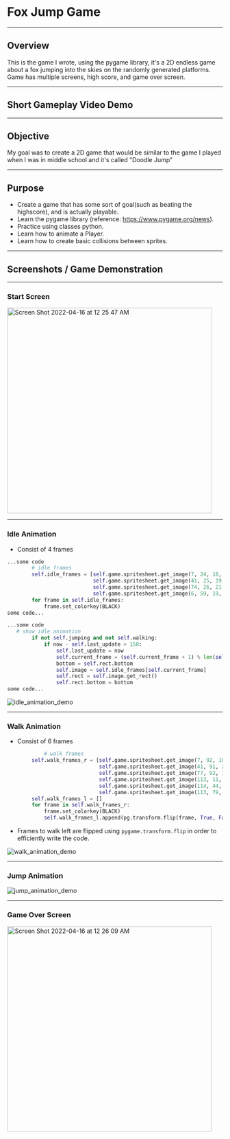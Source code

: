 # Fox Jump Game

---
## Overview
This is the game I wrote, using the pygame library, it's a 2D endless game about a fox jumping into the skies on the randomly generated platforms.
Game has multiple screens, high score, and game over screen.

---
## Short Gameplay Video Demo


---
## Objective
My goal was to create a 2D game that would be similar to the game I played when I was in middle school and it's called "Doodle Jump"


---
## Purpose
* Create a game that has some sort of goal(such as beating the highscore), and is actually playable. 
* Learn the pygame library (reference: https://www.pygame.org/news).
* Practice using classes python.
* Learn how to animate a Player.
* Learn how to create basic collisions between sprites.

---
## Screenshots / Game Demonstration

---
### Start Screen
<img width="479" alt="Screen Shot 2022-04-16 at 12 25 47 AM" src="https://user-images.githubusercontent.com/59861277/163666018-b563e427-a703-42eb-b2dc-eaf59555a200.png">

---
### Idle Animation
* Consist of 4 frames

```python
...some code
        # idle frames
        self.idle_frames = [self.game.spritesheet.get_image(7, 24, 18, 22),
                            self.game.spritesheet.get_image(41, 25, 19, 21),
                            self.game.spritesheet.get_image(74, 26, 21, 20),
                            self.game.spritesheet.get_image(6, 59, 19, 21)]
        for frame in self.idle_frames:
            frame.set_colorkey(BLACK)
some code...
```
```python
...some code
   # show idle animation
        if not self.jumping and not self.walking:
            if now - self.last_update > 150:
                self.last_update = now
                self.current_frame = (self.current_frame + 1) % len(self.idle_frames)
                bottom = self.rect.bottom
                self.image = self.idle_frames[self.current_frame]
                self.rect = self.image.get_rect()
                self.rect.bottom = bottom
some code...
```
![idle_animation_demo](https://user-images.githubusercontent.com/59861277/163666608-dd83b281-e3e8-47c6-8904-02410f796e62.gif)

---
### Walk Animation
* Consist of 6 frames
```python
            # walk frames
        self.walk_frames_r = [self.game.spritesheet.get_image(7, 92, 18, 22),
                              self.game.spritesheet.get_image(41, 91, 20, 22),
                              self.game.spritesheet.get_image(77, 92, 18, 22),
                              self.game.spritesheet.get_image(113, 11, 18, 22),
                              self.game.spritesheet.get_image(114, 44, 17, 22),
                              self.game.spritesheet.get_image(113, 79, 18, 22)]
        self.walk_frames_l = []
        for frame in self.walk_frames_r:
            frame.set_colorkey(BLACK)
            self.walk_frames_l.append(pg.transform.flip(frame, True, False))
```
* Frames to walk left are flipped using `pygame.transform.flip` in order to efficiently write the code.

![walk_animation_demo](https://user-images.githubusercontent.com/59861277/163666730-8d7fe2d5-fbf6-4e60-b04c-21152e24ea24.gif)

---
### Jump Animation
![jump_animation_demo](https://user-images.githubusercontent.com/59861277/163666657-77a0f0ef-9f03-4fd8-9406-17fde0f06ec0.gif)



---
### Game Over Screen
<img width="478" alt="Screen Shot 2022-04-16 at 12 26 09 AM" src="https://user-images.githubusercontent.com/59861277/163666032-5a16a9d7-4d6d-482a-8323-a9aaa7ee3ad0.png">
